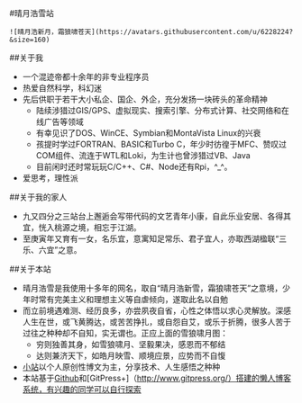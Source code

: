 #晴月浩雪站

    ![晴月浩新月，霜狼啸苍天](https://avatars.githubusercontent.com/u/6228224?&size=160)

##关于我

+ 一个混迹帝都十余年的非专业程序员
+ 热爱自然科学，科幻迷
+ 先后供职于若干大小私企、国企、外企，充分发扬一块砖头的革命精神
    + 陆续涉猎过GIS/GPS、虚拟现实、搜索引擎、分布式计算、社交网络和在线广告等领域
    + 有幸见识了DOS、WinCE、Symbian和MontaVista Linux的兴衰
    + 孩提时学过FORTRAN、BASIC和Turbo C，年少时彷徨于MFC、赞叹过COM组件、流连于WTL和Loki，为生计也曾涉猎过VB、Java
    + 目前闲时还时常玩玩C/C++、C#、Node还有Rpi，^_^。
+ 爱思考，理性派


##关于我的家人

+ 九又四分之三站台上邂逅会写带代码的文艺青年小康，自此乐业安居、各得其宜，恍入桃源之境，相忘于江湖。
+ 至庚寅年又育有一女，名乐宜，意寓知足常乐、君子宜人，亦取西湖楹联“三乐、六宜”之意。


##关于本站
　　
+ 晴月浩雪是我使用十多年的网名，取自“晴月浩新雪，霜狼啸苍天”之意境，少年时常有完美主义和理想主义等自虐倾向，遂取此名以自勉
+ 而立前境遇难测、经历良多，亦尝夙夜自省，心性之体悟以求心灵解放。深感人生在世，或飞黄腾达，或苦苦挣扎，或自怨自艾，或乐于折腾，很多人苦于过往之种种却不自知，实无谓也。正应上面的雪狼啸月图：
    + 穷则独善其身，如雪狼啸月、坚毅果决，感恩而不郁结
    + 达则兼济天下，如皓月映雪、顺境应景，应势而不自愎
+ [小站](http://tarot.vrmanx.gitpress.org/)以个人原创性博文为主，分享技术、人生感悟之种种
+ 本站基于[Github](https://github.com/vrmanx/tarot)和[GitPress+]（http://www.gitpress.org/）搭建的懒人博客系统，有兴趣的同学可以自行探索
